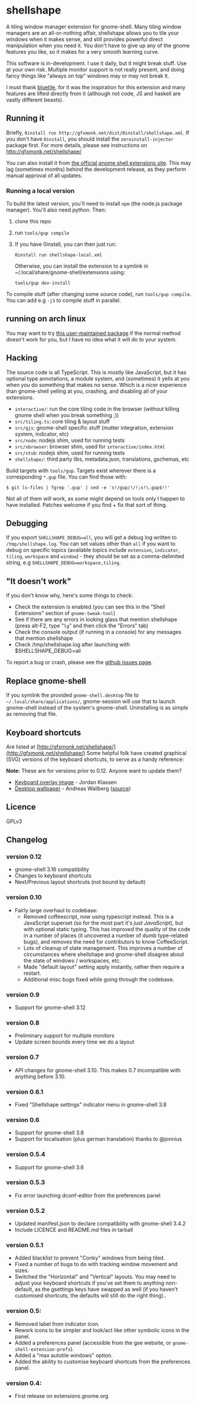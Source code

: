 # shellshape
A tiling window manager extension for gnome-shell. Many tiling window managers are an all-or-nothing affair, shellshape allows you to tile your windows when it makes sense, and still provides powerful direct manipulation when you need it. You don't have to give up any of the gnome features you like, so it makes for a very smooth learning curve.

This software is in-development. I use it daily, but it might break stuff. Use at your own risk. Multiple monitor support is not really present, and doing fancy things like "always on top" windows may or may not break it.

I must thank [bluetile][bluetile], for it was the inspiration for this extension and many features are lifted directly from it (although not code, JS and haskell are vastly different beasts).

## Running it

Briefly, `0install run http://gfxmonk.net/dist/0install/shellshape.xml`. If you don't have `0install`, you should install the `zeroinstall-injector` package first.
For more details, please see instructions on <http://gfxmonk.net/shellshape/>

You can also install it from [the official gnome shell extensions site](https://extensions.gnome.org/extension/294/shellshape/).
This may lag (sometimes months) behind the development release, as they perform manual approval of all updates.

### Running a local version

To build the latest version, you'll need to install `npm` (the node.js package manager). You'll also need python. Then:

 1. clone this repo
 2. run `tools/gup compile`
 3. If you have 0install, you can then just run:

        0install run shellshape-local.xml

    Otherwise, you can install the extension to a symlink in ~/.local/share/gnome-shell/extensions using:

        tools/gup dev-install

To compile stuff (after changing some source code), run `tools/gup compile`. You can add e.g `-j3` to compile stuff in parallel.

## running on arch linux

You may want to try [this user-maintained package](https://aur.archlinux.org/packages.php?ID=50257) if the normal method doesn't work for you, but I have no idea what it will do to your system.

## Hacking

The source code is all TypeScript. This is mostly like JavaScript, but it has optional type annotations, a module system, and (sometimes) it yells at you when you do something that makes no sense. Which is a nicer experience than gnome-shell yelling at you, crashing, and disabling all of your extensions.

 - `interactive/`: run the core tiling code in the browser (_without_ killing gnome shell when you break something ;))
 - `src/tiling.ts`: core tiling & layout stuff
 - `src/gjs`: gnome-shell specific stuff (mutter integration, extension system, indicator, etc)
 - `src/node`: nodejs shim, used for running tests
 - `src/xbrowser`: browser shim, used for `interactive/index.html`
 - `src/stub`: nodejs shim, used for running tests
 - `shellshape/`: third party libs, metadata.json, translations, gschemas, etc

Build targets with `tools/gup`. Targets exist wherever there is a corresponding `*.gup` file. You can find those with:

    $ git ls-files | fgrep '.gup' | sed -e 's!/gup/!/!;s!\.gup$!!'

Not all of them will work, as some might depend on tools only I happen to have installed. Patches welcome if you find + fix that sort of thing.

## Debugging

If you export `SHELLSHAPE_DEBUG=all`, you will get a debug log written to `/tmp/shellshape.log`. You can set values other than `all` if you want to debug on specific topics (available topics include `extension`, `indicator`, `tiling`, `workspace` and `window`) - they should be set as a comma-delimited string, e.g `SHELLSHAPE_DEBUG=workspace,tiling`.

## "It doesn't work"

If you don't know why, here's some things to check:

 - Check the extension is enabled (you can see this in the "Shell Extensions" section of `gnome-tweak-tool`)
 - See if there are any errors in looking glass that mention shellshape (press alt-F2, type "`lg`" and then click the "Errors" tab)
 - Check the console output (if running in a console) for any messages that mention shellshape
 - Check /tmp/shellshape.log after launching with $SHELLSHAPE_DEBUG=all

To report a bug or crash, please see the [github issues page](https://github.com/gfxmonk/shellshape/issues).

## Replace gnome-shell

If you symlink the provided `gnome-shell.desktop` file to `~/.local/share/applications/`, gnome-session will use that to launch gnome-shell instead of the system's gnome-shell. Uninstalling is as simple as removing that file.

## Keyboard shortcuts

Are listed at [http://gfxmonk.net/shellshape/](http://gfxmonk.net/shellshape/)
Some helpful folk have created graphical (SVG) versions of the keyboard shortcuts, to serve as a handy reference:

**Note:** These are for versions prior to 0.12. Anyone want to update them?

 - [Keyboard overlay image](https://github.com/downloads/gfxmonk/shellshape/keyboardshortcuts.svg) - Jordan Klassen
 - [Desktop wallpaper](http://dl.dropbox.com/u/1879450/shellshape.svg) - Andreas Wallberg ([source](https://github.com/gfxmonk/shellshape/issues/95))

## Licence
GPLv3

## Changelog

### version 0.12
 - gnome-shell 3.16 compatibility
 - Changes to keyboard shortcuts
 - Next/Previous layout shortcuts (not bound by default)

### version 0.10
 - Fairly large overhaul to codebase:
    - Removed coffeescript, now using typescript instead. This is a JavaScript superset (so for the most part it's _just JavaScript_), but with optional static typing.
      This has improved the quality of the code in a number of places (it uncovered a number of dumb type-related bugs), and removes the need for contributors to know CoffeeScript.
    - Lots of cleanup of state management. This improves a number of circumstances where shellshape and gnome-shell disagree about the state of windows / workspaces, etc.
    - Made "default layout" setting apply instantly, rather then require a restart.
    - Additional misc bugs fixed while going through the codebase.

### version 0.9
 - Support for gnome-shell 3.12

### version 0.8
 - Preliminary support for multiple monitors
 - Update screen bounds every time we do a layout

### version 0.7
 - API changes for gnome-shell 3.10.
   This makes 0.7 incompatible with anything before 3.10.

### version 0.6.1
 - Fixed "Shellshape settings" indicator menu in gnome-shell 3.8

### version 0.6
 - Support for gnome-shell 3.8
 - Support for localisation (plus german translation) thanks to @jonnius

### version 0.5.4
 - Support for gnome-shell 3.6

### version 0.5.3
 - Fix error launching dconf-editor from the preferences panel

### version 0.5.2
 - Updated manifest.json to declare compatibility with gnome-shell 3.4.2
 - Include LICENCE and README.md files in tarball

### version 0.5.1
 - Added blacklist to prevent "Conky" windows from being tiled.
 - Fixed a number of bugs to do with tracking window movement and sizes.
 - Switched the "Horizontal" and "Vertical" layouts. You may need to adjust your keyboard shortcuts if you've set them to anything non-default, as the gsettings keys have swapped as well (if you haven't customised shortcuts, the defaults will still do the right thing)..

### version 0.5:
 - Removed label from indicator icon.
 - Rework icons to be simpler and look/act like other symbolic icons in the panel.
 - Added a preferences panel (accessible from the gse website, or `gnome-shell-extension-prefs`).
 - Added a "max autotile windows" option.
 - Added the ability to customise keyboard shortcuts from the preferences panel.

### version 0.4:
 - First release on extensions.gnome.org

[bluetile]: http://bluetile.org/
